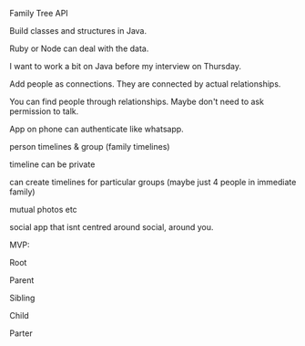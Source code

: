 Family Tree API

Build classes and structures in Java.

Ruby or Node can deal with the data.

I want to work a bit on Java before my interview on Thursday.

Add people as connections. They are connected by actual relationships.

You can find people through relationships. Maybe don't need to ask permission to talk.

App on phone can authenticate like whatsapp.

person timelines & group \(family timelines\)

timeline can be private

can create timelines for particular groups \(maybe just 4 people in immediate family\)

mutual photos etc

social app that isnt centred around social, around you.

MVP:

Root

Parent

Sibling

Child

Parter

